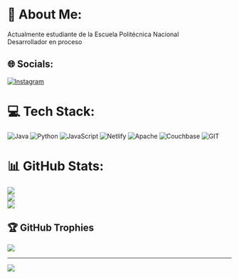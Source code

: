 # 💫 About Me:
Actualmente estudiante de la Escuela Politécnica Nacional<br>Desarrollador en proceso


## 🌐 Socials:
[![Instagram](https://img.shields.io/badge/Instagram-%23E4405F.svg?logo=Instagram&logoColor=white)](https://instagram.com/orland.heyer) 

# 💻 Tech Stack:
![Java](https://img.shields.io/badge/java-%23ED8B00.svg?style=for-the-badge&logo=openjdk&logoColor=white) ![Python](https://img.shields.io/badge/python-3670A0?style=for-the-badge&logo=python&logoColor=ffdd54) ![JavaScript](https://img.shields.io/badge/javascript-%23323330.svg?style=for-the-badge&logo=javascript&logoColor=%23F7DF1E) ![Netlify](https://img.shields.io/badge/netlify-%23000000.svg?style=for-the-badge&logo=netlify&logoColor=#00C7B7) ![Apache](https://img.shields.io/badge/apache-%23D42029.svg?style=for-the-badge&logo=apache&logoColor=white) ![Couchbase](https://img.shields.io/badge/Couchbase-EA2328?style=for-the-badge&logo=couchbase&logoColor=white) ![GIT](https://img.shields.io/badge/Git-fc6d26?style=for-the-badge&logo=git&logoColor=white)

# 📊 GitHub Stats:
![](https://github-readme-stats.vercel.app/api?username=OrlandH&theme=dark&hide_border=false&include_all_commits=false&count_private=false)<br/>
![](https://github-readme-streak-stats.herokuapp.com/?user=OrlandH&theme=dark&hide_border=false)<br/>
![](https://github-readme-stats.vercel.app/api/top-langs/?username=OrlandH&theme=dark&hide_border=false&include_all_commits=false&count_private=false&layout=compact)

## 🏆 GitHub Trophies
![](https://github-profile-trophy.vercel.app/?username=OrlandH&theme=radical&no-frame=false&no-bg=true&margin-w=4)

---
[![](https://visitcount.itsvg.in/api?id=OrlandH&icon=0&color=0)](https://visitcount.itsvg.in)

<!-- Proudly created with GPRM ( https://gprm.itsvg.in ) -->
